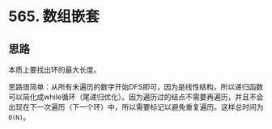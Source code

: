 # 565. 数组嵌套

## 思路

本质上要找出环的最大长度。

思路很简单：从所有未遍历的数字开始DFS即可，因为是线性结构，所以递归函数可以简化成while循环（尾递归优化）。因为遍历过的结点不需要再遍历，并且不会出现在下一次遍历（下一个环）中，所以需要标记以避免重复遍历。这样总时间为`O(N)`。
